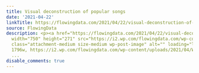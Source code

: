 ```yaml
---
title: Visual deconstruction of popular songs
date: '2021-04-22'
linkTitle: https://flowingdata.com/2021/04/22/visual-deconstruction-of-popular-songs/
source: FlowingData
description: <p><a href="https://flowingdata.com/2021/04/22/visual-deconstruction-of-popular-songs/"><img
  width="750" height="271" src="https://i2.wp.com/flowingdata.com/wp-content/uploads/2021/04/We-found-love-by-Rihanna-and-Calvin-Harris.png?fit=750%2C271&amp;ssl=1"
  class="attachment-medium size-medium wp-post-image" alt="" loading="lazy" srcset="https://i2.wp.com/flowingdata.com/wp-content/uploads/2021/04/We-found-love-by-Rihanna-and-Calvin-Harris.png?w=1796&amp;ssl=1
  1796w, https://i2.wp.com/flowingdata.com/wp-content/uploads/2021/04/We-found-love-by-Rihanna-and-Calvin-Harris.png?resize=750%2C271&amp;s
  ...
disable_comments: true
---
```

<p><a href="https://flowingdata.com/2021/04/22/visual-deconstruction-of-popular-songs/"><img width="750" height="271" src="https://i2.wp.com/flowingdata.com/wp-content/uploads/2021/04/We-found-love-by-Rihanna-and-Calvin-Harris.png?fit=750%2C271&amp;ssl=1" class="attachment-medium size-medium wp-post-image" alt="" loading="lazy" srcset="https://i2.wp.com/flowingdata.com/wp-content/uploads/2021/04/We-found-love-by-Rihanna-and-Calvin-Harris.png?w=1796&amp;ssl=1 1796w, https://i2.wp.com/flowingdata.com/wp-content/uploads/2021/04/We-found-love-by-Rihanna-and-Calvin-Harris.png?resize=750%2C271&amp;s ...